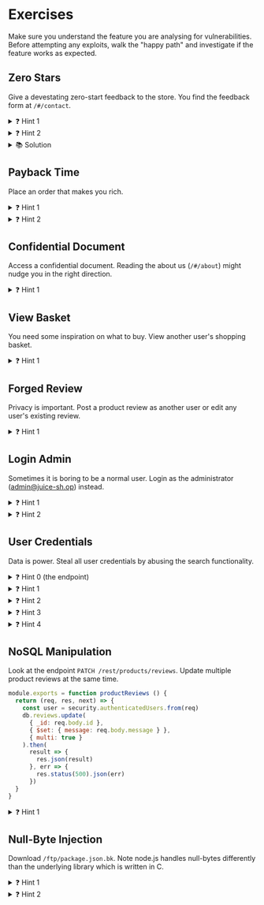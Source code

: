 # Exercises

Make sure you understand the feature you are analysing for vulnerabilities.
Before attempting any exploits, walk the "happy path" and investigate if the feature works as expected.


## Zero Stars

Give a devestating zero-start feedback to the store. You find the feedback form at `/#/contact`.

<details>
  <summary>❓ Hint 1</summary>
Can you enable the button with the developer tools?

</details>

<details>
  <summary>❓ Hint 2</summary>
There is another way: Use ZAP to find the request and replay it with a 0 value.
    
</details>

<details>
  <summary>📚 Solution</summary>
Here is the solution...
</details>


## Payback Time

Place an order that makes you rich.

<details>
  <summary>❓ Hint 1</summary>
When you order an item, you pay money. When you sell an item, you are being paid. Basic economics.
</details>

<details>
  <summary>❓ Hint 2</summary>
Have you tried ordering a negative amount of items?
</details>


## Confidential Document

Access a confidential document.
Reading the about us (`/#/about`) might nudge you in the right direction.


<details>
  <summary>❓ Hint 1</summary>
Robots are certainly disallowed to access confidential files.
How would you tell google to hide a directory?
</details>


## View Basket

You need some inspiration on what to buy. View another user's shopping basket.

<details>
  <summary>❓ Hint 1</summary>
Observe the HTTP traffic using ZAP when shopping. Is there a request with an interesting parameter that you could change in your favor?
</details>


## Forged Review

Privacy is important. Post a product review as another user or edit any user's existing review.

<details>
  <summary>❓ Hint 1</summary>
Observe the HTTP traffic using ZAP while submitting a review for the "Apple Juice". Can you alter any interesting parameters when sending a request to `/rest/products/1/reviews`?
</details>


## Login Admin

Sometimes it is boring to be a normal user. Login as the administrator (admin@juice-sh.op) instead.

<details>
  <summary>❓ Hint 1</summary>
User credentials are generally stored in a database, can you perform an injection that results in a positive query reply?
</details>

<details>
  <summary>❓ Hint 2</summary>
Don't forget to comment out the trash after the injected commands.
</details>


## User Credentials

Data is power. Steal all user credentials by abusing the search functionality.

<details>
  <summary>❓ Hint 0 (the endpoint)</summary>
The vulnerable (legacy) search endpoint is located under the following path `/rest/products/search?q=<SEARCH QUERY>`.
</details>

<details>
  <summary>❓ Hint 1</summary>
The endpoint is vulnerable to SQL injections.
When exploiting a SQL injection, make sure that you know how to properly close the query.
Start by crafting a simple query that doesn't result in an error (e.g. does `test';--` work, or are there for instance any open brackets left?)
</details>

<details>
  <summary>❓ Hint 2</summary>
Exploit the SQLi by crafting an `UNION SELECT` query to join the data from another table to the results.
</details>

<details>
  <summary>❓ Hint 3</summary>
Use the `sqlite_schema` table to extract the relevant table names.
</details>

<details>
  <summary>❓ Hint 4</summary>
Use the `PRAGMA_TABLE_INFO('TABLE NAME GOES HERE')` table to extract the relevant column names.
</details>


## NoSQL Manipulation

Look at the endpoint `PATCH /rest/products/reviews`.
Update multiple product reviews at the same time.

```javascript
module.exports = function productReviews () {
  return (req, res, next) => {
    const user = security.authenticatedUsers.from(req)
    db.reviews.update(
      { _id: req.body.id },
      { $set: { message: req.body.message } },
      { multi: true }
    ).then(
      result => {
        res.json(result)
      }, err => {
        res.status(500).json(err)
      })
  }
}
```

<details>
  <summary>❓ Hint 1</summary>
Read the documentation of
[`db.collection.update` documentation](https://www.mongodb.com/docs/manual/reference/method/db.collection.update/).
and the [query operators documentation](https://www.mongodb.com/docs/manual/reference/operator/query/).

Which query allows you to change multiple reviews at the same time?
</details>


## Null-Byte Injection

Download `/ftp/package.json.bk`.
Note node.js handles null-bytes differently than the underlying library which is written in C.

<details>
  <summary>❓ Hint 1</summary>
In C strings are terminated by a NULL byte.
Thus the string "hello.txt■.md" (with ■ representing the NULL byte) will be seen as "hello.txt■.md" in node.js, but as "hello.txt" in the low level library that opens the file.
How can this be exploited, when the access verification happens in node.js?
</details>

<details>
  <summary>❓ Hint 2</summary>
A url encoded null byte is represented as "%00", however, make sure you properly encode it when submitting the request.
</details>
